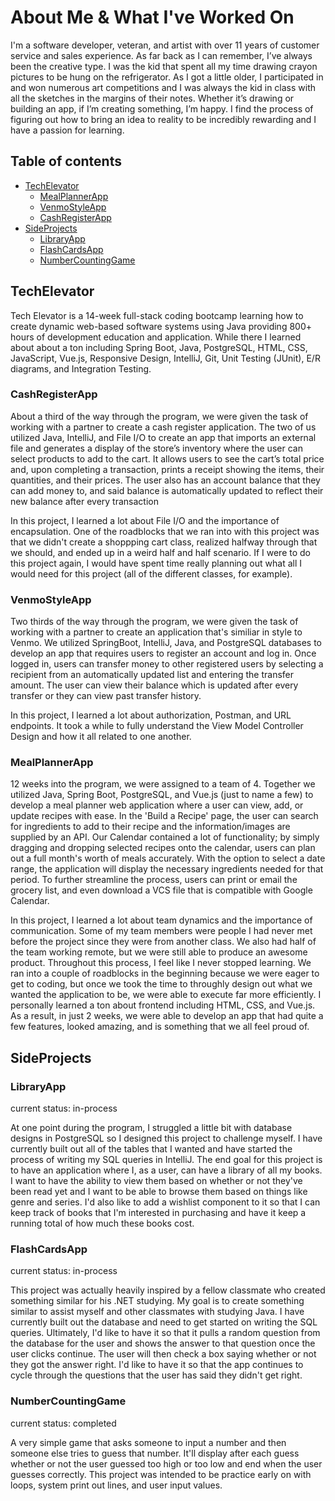 # About Me & What I've Worked On

I'm a software developer, veteran, and artist with over 11 years of customer service and sales experience. As far back as I can remember, I’ve always been the creative type. I was the kid that spent all my time drawing crayon pictures to be hung on the refrigerator. As I got a little older, I participated in and won numerous art competitions and I was always the kid in class with all the sketches in the margins of their notes. Whether it’s drawing or building an app, if I’m creating something, I’m happy. I find the process of figuring out how to bring an idea to reality to be incredibly rewarding and I have a passion for learning.

## Table of contents

- [TechElevator](#techelevator)
  - [MealPlannerApp](#mealplannerapp) 
  - [VenmoStyleApp](#venmostyleapp)
  - [CashRegisterApp](#cashregisterapp)
- [SideProjects](#sideprojects)
  - [LibraryApp](#libraryapp)
  - [FlashCardsApp](#flashcardsapp)
  - [NumberCountingGame](#numbercountinggame) 

## TechElevator
Tech Elevator is a 14-week full-stack coding bootcamp learning how to create dynamic web-based software systems using Java providing 800+ hours of development education and application. While there I learned about about a ton including Spring Boot, Java, PostgreSQL, HTML, CSS, JavaScript, Vue.js, Responsive Design, IntelliJ, Git, Unit Testing (JUnit), E/R diagrams, and Integration Testing.

### CashRegisterApp
About a third of the way through the program, we were given the task of working with a partner to create a cash register application. The two of us utilized Java, IntelliJ, and File I/O to create an app that imports an external file and generates a display of the store’s inventory where the user can select products to add to the cart. It allows users to see the cart’s total price and, upon completing a transaction, prints a receipt showing the items, their quantities, and their prices. The user also has an account balance that they can add money to, and said balance is automatically updated to reflect their new balance after every transaction

In this project, I learned a lot about File I/O and the importance of encapsulation. One of the roadblocks that we ran into with this project was that we didn't create a shoppping cart class, realized halfway through that we should, and ended up in a weird half and half scenario. If I were to do this project again, I would have spent time really planning out what all I would need for this project (all of the different classes, for example).

### VenmoStyleApp
Two thirds of the way through the program, we were given the task of working with a partner to create an application that's similiar in style to Venmo. We utilized SpringBoot, IntelliJ, Java, and PostgreSQL databases to develop an app that requires users to register an account and log in. Once logged in, users can transfer money to other registered users by selecting a recipient from an automatically updated list and entering the transfer amount. The user can view their balance which is updated after every transfer or they can view past transfer history.

In this project, I learned a lot about authorization, Postman, and URL endpoints. It took a while to fully understand the View Model Controller Design and how it all related to one another.  

### MealPlannerApp
12 weeks into the program, we were assigned to a team of 4. Together we utilized Java, Spring Boot, PostgreSQL, and Vue.js (just to name a few) to develop  a meal planner web application where a user can view, add, or update recipes with ease. In the 'Build a Recipe' page, the user can search for ingredients to add to their recipe and the information/images are supplied by an API. Our Calendar contained a lot of functionality; by simply dragging and dropping selected recipes onto the calendar, users can plan out a full month's worth of meals accurately. With the option to select a date range, the application will display the necessary ingredients needed for that period. To further streamline the process, users can print or email the grocery list, and even download a VCS file that is compatible with Google Calendar.

In this project, I learned a lot about team dynamics and the importance of communication. Some of my team members were people I had never met before the project since they were from another class. We also had half of the team working remote, but we were still able to produce an awesome product. Throughout this process, I feel like I never stopped learning. We ran into a couple of roadblocks in the beginning because we were eager to get to coding, but once we took the time to throughly design out what we wanted the application to be, we were able to execute far more efficiently. I personally learned a ton about frontend including HTML, CSS, and Vue.js. As a result, in just 2 weeks, we were able to develop an app that had quite a few features, looked amazing, and is something that we all feel proud of. 

## SideProjects

### LibraryApp
current status: in-process

At one point during the program, I struggled a little bit with database designs in PostgreSQL so I designed this project to challenge myself. I have currently built out all of the tables that I wanted and have started the process of writing my SQL queries in IntelliJ. The end goal for this project is to have an application where I, as a user, can have a library of all my books. I want to have the ability to view them based on whether or not they've been read yet and I want to be able to browse them based on things like genre and series. I'd also like to add a wishlist component to it so that I can keep track of books that I'm interested in purchasing and have it keep a running total of how much these books cost. 

### FlashCardsApp
current status: in-process

This project was actually heavily inspired by a fellow classmate who created something similar for his .NET studying. My goal is to create something similar to assist myself and other classmates with studying Java. I have currently built out the database and need to get started on writing the SQL queries. Ultimately, I'd like to have it so that it pulls a random question from the database for the user and shows the answer to that question once the user clicks continue. The user will then check a box saying whether or not they got the answer right. I'd like to have it so that the app continues to cycle through the questions that the user has said they didn't get right. 

### NumberCountingGame
current status: completed

A very simple game that asks someone to input a number and then someone else tries to guess that number. It'll display after each guess whether or not the user guessed too high or too low and end when the user guesses correctly. This project was intended to be practice early on with loops, system print out lines, and user input values. 

<!--
**ATaylorN/ATaylorN** is a ✨ _special_ ✨ repository because its `README.md` (this file) appears on your GitHub profile.

Here are some ideas to get you started:

- 🔭 I’m currently working on a coding bootcamp
- 🌱 I’m currently learning about GitHub
- 👯 I’m looking to collaborate on ...
- 🤔 I’m looking for help with ...
- 💬 Ask me about ...
- 📫 How to reach me: ...
- 😄 Pronouns: she/her
- ⚡ Fun fact: I was born in the Netherlands
-->
